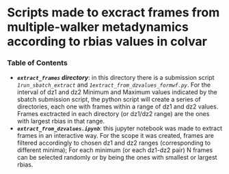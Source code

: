 # Scripts made to excract frames from multiple-walker metadynamics according to rbias values in colvar

### Table of Contents
- ***`extract_frames` directory***: in this directory there is a submission script _`1run_sbatch_extract`_ and _`1extract_from_dzvalues_formwf.py`_.
For the interval of dz1 and dz2 Minimum and Maximum values indicated by the sbatch submission script, the python script will create a series of directories, each one with frames within a range of dz1 and dz2 values. Frames exctracted in each directory (or dz1/dz2 range) are the ones with largest rbias in that range.
- ***`extract_from_dzvalues.ipynb`***: this jupyter notebook was made to extract frames in an interactive way.
For the scope it was created, frames are filtered accordingly to chosen dz1 and dz2 ranges (corresponding to different minima);
For each minimum (or each dz1-dz2 pair) N frames can be selected randomly or by being the ones with smallest or largest rbias. 



